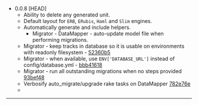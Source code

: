 + 0.0.8 [HEAD]
  - Ability to delete any generated unit.
  - Default layout for `ERB`, `ERubis`, `Haml` and `Slim` engines.
  - Automatically generate and include helpers.
    - Migrator - DataMapper - auto-update model file when performing migrations.
  - Migrator - keep tracks in database so it is usable on environments with readonly filesystem - [52360b5](https://github.com/espresso/enginery/commit/52360b5)
  - Migrator - when available, use `ENV['DATABASE_URL']` instead of config/database.yml - [bbb41618](https://github.com/espresso/enginery/commit/bbb41618)
  - Migrator - run all outstanding migrations when no steps provided [93bef48](https://github.com/espresso/enginery/commit/93bef48)
  - Verbosify auto_migrate/upgrade rake tasks on DataMapper [782e76e](https://github.com/espresso/enginery/commit/782e76e)
  - 
<hr>
